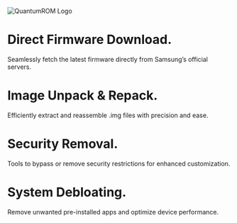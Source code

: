 ![QuantumROM Logo](QuantumROM/logo/QuantumROM.jpg)

# 
# Direct Firmware Download.
Seamlessly fetch the latest firmware directly from Samsung’s official servers.

# Image Unpack & Repack.
 Efficiently extract and reassemble .img files with precision and ease.

# Security Removal. 
Tools to bypass or remove security restrictions for enhanced customization.

# System Debloating.
Remove unwanted pre-installed apps and optimize device performance.
